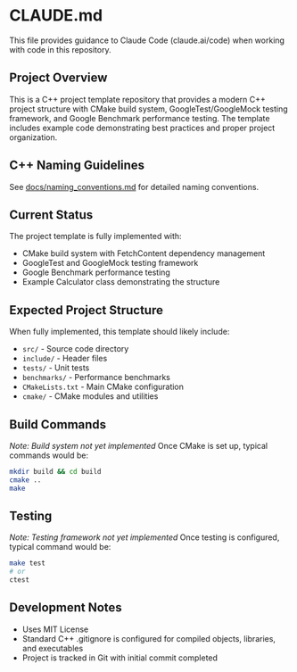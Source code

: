 # CLAUDE.md

This file provides guidance to Claude Code (claude.ai/code) when working with code in this repository.

## Project Overview
This is a C++ project template repository that provides a modern C++ project structure with CMake build system, GoogleTest/GoogleMock testing framework, and Google Benchmark performance testing. The template includes example code demonstrating best practices and proper project organization.

## C++ Naming Guidelines

See [docs/naming_conventions.md](docs/naming_conventions.md) for detailed naming conventions.

## Current Status
The project template is fully implemented with:
- CMake build system with FetchContent dependency management
- GoogleTest and GoogleMock testing framework
- Google Benchmark performance testing
- Example Calculator class demonstrating the structure

## Expected Project Structure
When fully implemented, this template should likely include:
- `src/` - Source code directory
- `include/` - Header files
- `tests/` - Unit tests
- `benchmarks/` - Performance benchmarks
- `CMakeLists.txt` - Main CMake configuration
- `cmake/` - CMake modules and utilities

## Build Commands
*Note: Build system not yet implemented*
Once CMake is set up, typical commands would be:
```bash
mkdir build && cd build
cmake ..
make
```

## Testing
*Note: Testing framework not yet implemented*
Once testing is configured, typical command would be:
```bash
make test
# or
ctest
```

## Development Notes
- Uses MIT License
- Standard C++ .gitignore is configured for compiled objects, libraries, and executables
- Project is tracked in Git with initial commit completed